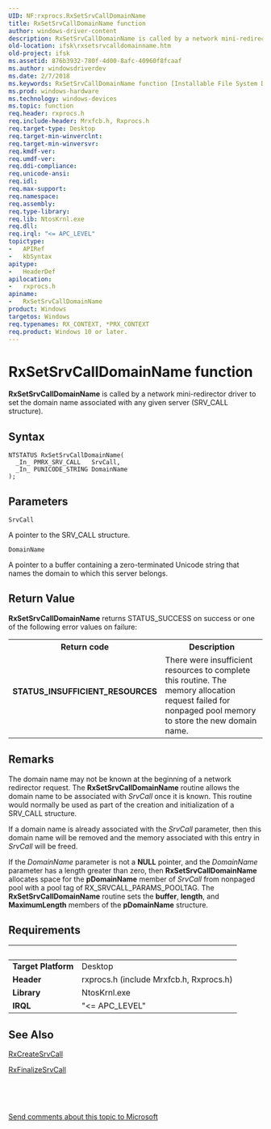 ```yaml
---
UID: NF:rxprocs.RxSetSrvCallDomainName
title: RxSetSrvCallDomainName function
author: windows-driver-content
description: RxSetSrvCallDomainName is called by a network mini-redirector driver to set the domain name associated with any given server (SRV_CALL structure).
old-location: ifsk\rxsetsrvcalldomainname.htm
old-project: ifsk
ms.assetid: 876b3932-780f-4d00-8afc-40960f8fcaaf
ms.author: windowsdriverdev
ms.date: 2/7/2018
ms.keywords: RxSetSrvCallDomainName function [Installable File System Drivers], rxref_f6d23374-7565-4922-8f1c-222886e3a90c.xml, rxprocs/RxSetSrvCallDomainName, ifsk.rxsetsrvcalldomainname, RxSetSrvCallDomainName
ms.prod: windows-hardware
ms.technology: windows-devices
ms.topic: function
req.header: rxprocs.h
req.include-header: Mrxfcb.h, Rxprocs.h
req.target-type: Desktop
req.target-min-winverclnt: 
req.target-min-winversvr: 
req.kmdf-ver: 
req.umdf-ver: 
req.ddi-compliance: 
req.unicode-ansi: 
req.idl: 
req.max-support: 
req.namespace: 
req.assembly: 
req.type-library: 
req.lib: NtosKrnl.exe
req.dll: 
req.irql: "<= APC_LEVEL"
topictype:
-	APIRef
-	kbSyntax
apitype:
-	HeaderDef
apilocation:
-	rxprocs.h
apiname:
-	RxSetSrvCallDomainName
product: Windows
targetos: Windows
req.typenames: RX_CONTEXT, *PRX_CONTEXT
req.product: Windows 10 or later.
---
```



# RxSetSrvCallDomainName function
<b>RxSetSrvCallDomainName</b> is called by a network mini-redirector driver to set the domain name associated with any given server (SRV_CALL structure).

## Syntax

````
NTSTATUS RxSetSrvCallDomainName(
  _In_ PMRX_SRV_CALL   SrvCall,
  _In_ PUNICODE_STRING DomainName
);
````

## Parameters

`SrvCall`

A pointer to the SRV_CALL structure.

`DomainName`

A pointer to a buffer containing a zero-terminated Unicode string that names the domain to which this server belongs.


## Return Value

<b>RxSetSrvCallDomainName</b> returns STATUS_SUCCESS on success or one of the following error values on failure: 

<table>
<tr>
<th>Return code</th>
<th>Description</th>
</tr>
<tr>
<td width="40%">
<dl>
<dt><b>STATUS_INSUFFICIENT_RESOURCES</b></dt>
</dl>
</td>
<td width="60%">
There were insufficient resources to complete this routine. The memory allocation request failed for nonpaged pool memory to store the new domain name.

</td>
</tr>
</table>

## Remarks

The domain name may not be known at the beginning of a network redirector request. The <b>RxSetSrvCallDomainName</b> routine allows the domain name to be associated with <i>SrvCall</i> once it is known. This routine would normally be used as part of the creation and initialization of a SRV_CALL structure.

If a domain name is already associated with the <i>SrvCall</i> parameter, then this domain name will be removed and the memory associated with this entry in <i>SrvCall</i> will be freed.

If the <i>DomainName</i> parameter is not a <b>NULL</b> pointer, and the <i>DomainName</i> parameter has a length greater than zero, then <b>RxSetSrvCallDomainName</b> allocates space for the <b>pDomainName</b> member of <i>SrvCall</i> from nonpaged pool with a pool tag of RX_SRVCALL_PARAMS_POOLTAG. The <b>RxSetSrvCallDomainName</b> routine sets the <b>buffer</b>, <b>length</b>, and <b>MaximumLength</b> members of the <b>pDomainName</b> structure.

## Requirements
| &nbsp; | &nbsp; |
| ---- |:---- |
| **Target Platform** | Desktop |
| **Header** | rxprocs.h (include Mrxfcb.h, Rxprocs.h) |
| **Library** | NtosKrnl.exe |
| **IRQL** | "<= APC_LEVEL" |

## See Also

<a href="..\fcb\nf-fcb-rxcreatesrvcall.md">RxCreateSrvCall</a>



<a href="..\fcb\nf-fcb-rxfinalizesrvcall.md">RxFinalizeSrvCall</a>



 

 

<a href="mailto:wsddocfb@microsoft.com?subject=Documentation%20feedback [ifsk\ifsk]:%20RxSetSrvCallDomainName function%20 RELEASE:%20(2/7/2018)&amp;body=%0A%0APRIVACY STATEMENT%0A%0AWe use your feedback to improve the documentation. We don't use your email address for any other purpose, and we'll remove your email address from our system after the issue that you're reporting is fixed. While we're working to fix this issue, we might send you an email message to ask for more info. Later, we might also send you an email message to let you know that we've addressed your feedback.%0A%0AFor more info about Microsoft's privacy policy, see http://privacy.microsoft.com/en-us/default.aspx." title="Send comments about this topic to Microsoft">Send comments about this topic to Microsoft</a>